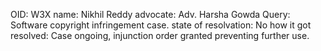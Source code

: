 OID: W3X
name: Nikhil Reddy
advocate: Adv. Harsha Gowda
Query: Software copyright infringement case.
state of resolvation: No
how it got resolved: Case ongoing, injunction order granted preventing further use.
